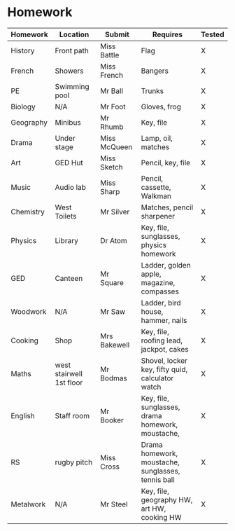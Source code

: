 ﻿# Homework

| Homework  | Location                 | Submit       | Requires                                           | Tested |
| --------- | ------------------------ | ------------ | -------------------------------------------------- | ------ |
| History   | Front path               | Miss Battle  | Flag                                               | X      |
| French    | Showers                  | Miss French  | Bangers                                            | X      |
| PE        | Swimming pool            | Mr Ball      | Trunks                                             | X      |
| Biology   | N/A                      | Mr Foot      | Gloves, frog                                       | X      |
| Geography | Minibus                  | Mr Rhumb     | Key, file                                          | X      |
| Drama     | Under stage              | Miss McQueen | Lamp, oil, matches                                 | X      |
| Art       | GED Hut                  | Miss Sketch  | Pencil, key, file                                  | X      |
| Music     | Audio lab                | Miss Sharp   | Pencil, cassette, Walkman                          | X      |
| Chemistry | West Toilets             | Mr Silver    | Matches, pencil sharpener                          | X      |
| Physics   | Library                  | Dr Atom      | Key, file, sunglasses, physics homework            | X      |
| GED       | Canteen                  | Mr Square    | Ladder, golden apple, magazine, compasses          | X      |
| Woodwork  | N/A                      | Mr Saw       | Ladder, bird house, hammer, nails                  | X      |
| Cooking   | Shop                     | Mrs Bakewell | Key, file, roofing lead, jackpot, cakes            | X      |
| Maths     | west stairwell 1st floor | Mr Bodmas    | Shovel, locker key, fifty quid, calculator watch   | X      |
| English   | Staff room               | Mr Booker    | Key, file, sunglasses, drama homework, moustache,  | X      |
| RS        | rugby pitch              | Miss Cross   | Drama homework, moustache, sunglasses, tennis ball | X      |
| Metalwork | N/A                      | Mr Steel     | Key, file, geography HW, art HW, cooking HW        | X      |
